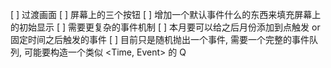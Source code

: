 [ ] 过渡画面
[ ] 屏幕上的三个按钮
[ ] 增加一个默认事件什么的东西来填充屏幕上的初始显示
[ ] 需要更复杂的事件机制
    [ ] 本月要可以给之后月份添加到点触发 or 固定时间之后触发的事件 
    [ ] 目前只是随机抛出一个事件, 需要一个完整的事件队列, 可能要构造一个类似 <Time, Event> 的 Q
